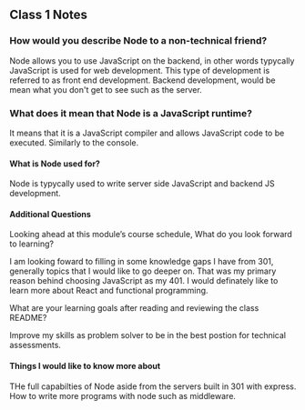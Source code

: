 ## Class 1 Notes


### How would you describe Node to a non-technical friend?

  Node allows you to use JavaScript on the backend, in other words typycally JavaScript is used for web development. This type of development is referred to as front end development. Backend development, would be mean what you don't get to see such as the server.


### What does it mean that Node is a JavaScript runtime?

It means that it is a JavaScript compiler and allows JavaScript code to be executed. Similarly to the console.


#### What is Node used for?

Node is typycally used to write server side JavaScript and backend JS development.


#### Additional Questions

Looking ahead at this module’s course schedule, What do you look forward to learning?


I am looking foward to filling in some knowledge gaps I have from 301, generally topics that I would like to go deeper on. That was my primary reason behind choosing JavaScript as my 401. I would definately like to learn more about React and functional programming.


What are your learning goals after reading and reviewing the class README?

Improve my skills as problem solver to be in the best postion for technical assessments.

#### Things I would like to know more about

THe full capabilties of Node aside from the servers built in 301 with express. How to write more programs with node such as middleware.